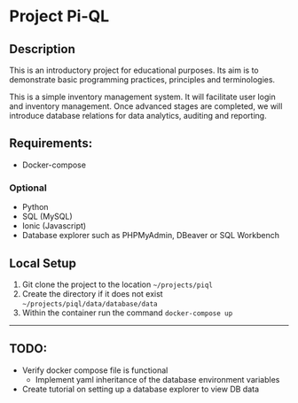# Project Pi-QL

## Description
This is an introductory project for educational purposes. Its aim is to demonstrate basic programming practices, principles and terminologies.

This is a simple inventory management system. It will facilitate user login and inventory management.
Once advanced stages are completed, we will introduce database relations for data analytics, auditing and reporting.

## Requirements:
* Docker-compose

### Optional
* Python
* SQL (MySQL)
* Ionic (Javascript)
* Database explorer such as PHPMyAdmin, DBeaver or SQL Workbench

## Local Setup
1. Git clone the project to the location `~/projects/piql`
2. Create the directory if it does not exist `~/projects/piql/data/database/data`
3. Within the container run the command `docker-compose up`

---
## TODO:
- Verify docker compose file is functional
  - Implement yaml inheritance of the database environment variables
- Create tutorial on setting up a database explorer to view DB data